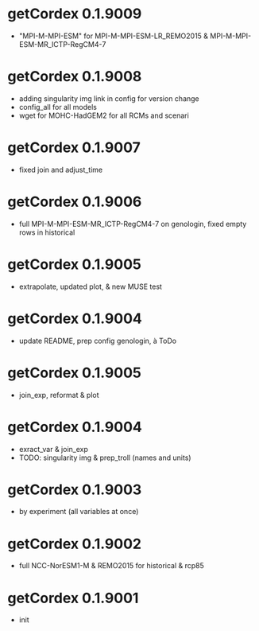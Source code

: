 # getCordex 0.1.9009

- "MPI-M-MPI-ESM" for MPI-M-MPI-ESM-LR_REMO2015 & MPI-M-MPI-ESM-MR_ICTP-RegCM4-7

# getCordex 0.1.9008

- adding singularity img link in config for version change
- config_all for all models
- wget for MOHC-HadGEM2 for all RCMs and scenari

# getCordex 0.1.9007

- fixed join and adjust_time

# getCordex 0.1.9006

- full MPI-M-MPI-ESM-MR_ICTP-RegCM4-7 on genologin, fixed empty rows in historical

# getCordex 0.1.9005

- extrapolate, updated plot, & new MUSE test

# getCordex 0.1.9004

- update README, prep config genologin, à ToDo

# getCordex 0.1.9005

- join_exp, reformat & plot

# getCordex 0.1.9004

- exract_var & join_exp
- TODO: singularity img & prep_troll (names and units)

# getCordex 0.1.9003

- by experiment (all variables at once)

# getCordex 0.1.9002

- full NCC-NorESM1-M & REMO2015 for historical & rcp85

# getCordex 0.1.9001

-   init
